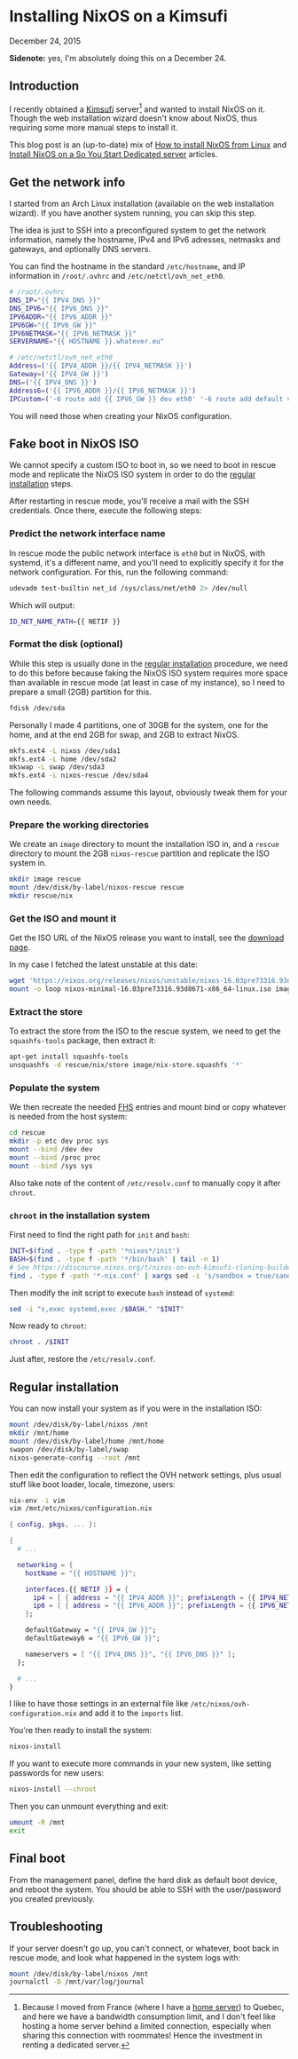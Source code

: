 # Installing NixOS on a Kimsufi
December 24, 2015

**Sidenote:** yes, I'm absolutely doing this on a December 24.

## Introduction

I recently obtained a [Kimsufi](https://www.kimsufi.com/) server[^1] and
wanted to install NixOS on it. Though the web installation wizard
doesn't know about NixOS, thus requiring some more manual steps to
install it.

This blog post is an (up-to-date) mix of [How to install NixOS from
Linux][nixos-from-linux] and
[Install NixOS on a So You Start Dedicated server][nixos-so-you-start]
articles.

[nixos-from-linux]: https://nixos.org/wiki/How_to_install_NixOS_from_Linux
[nixos-so-you-start]: http://aborsu.github.io/2015/09/26/Install%20NixOS%20on%20So%20You%20Start%20dedicated%20server/

## Get the network info

I started from an Arch Linux installation (available on the web
installation wizard). If you have another system running, you can skip
this step.

The idea is just to SSH into a preconfigured system to get the network
information, namely the hostname, IPv4 and IPv6 adresses, netmasks and
gateways, and optionally DNS servers.

You can find the hostname in the standard `/etc/hostname`, and IP
information in `/root/.ovhrc` and `/etc/netctl/ovh_net_eth0`.

```sh
# /root/.ovhrc
DNS_IP="{{ IPV4_DNS }}"
DNS_IPV6="{{ IPV6_DNS }}"
IPV6ADDR="{{ IPV6_ADDR }}"
IPV6GW="{{ IPV6_GW }}"
IPV6NETMASK="{{ IPV6_NETMASK }}"
SERVERNAME="{{ HOSTNAME }}.whatever.eu"
```

```sh
# /etc/netctl/ovh_net_eth0
Address=('{{ IPV4_ADDR }}/{{ IPV4_NETMASK }}')
Gateway=('{{ IPV4_GW }}')
DNS=('{{ IPV4_DNS }}')
Address6=('{{ IPV6_ADDR }}/{{ IPV6_NETMASK }}')
IPCustom=('-6 route add {{ IPV6_GW }} dev eth0' '-6 route add default via {{ IPV6_GW }}
```

You will need those when creating your NixOS configuration.

## Fake boot in NixOS ISO

We cannot specify a custom ISO to boot in, so we need to boot in rescue
mode and replicate the NixOS ISO system in order to do the
[regular installation](#regular-installation) steps.

After restarting in rescue mode, you'll receive a mail with the SSH
credentials. Once there, execute the following steps:

### Predict the network interface name

In rescue mode the public network interface is `eth0` but in NixOS, with
systemd, it's a different name, and you'll need to explicitly specify it
for the network configuration. For this, run the following command:

```sh
udevadm test-builtin net_id /sys/class/net/eth0 2> /dev/null
```

Which will output:

```sh
ID_NET_NAME_PATH={{ NETIF }}
```

### Format the disk (optional)

While this step is usually done in the
[regular installation](#regular-installation) procedure, we need to do
this before because faking the NixOS ISO system requires more space than
available in rescue mode (at least in case of my instance), so I need to
prepare a small (2GB) partition for this.

```sh
fdisk /dev/sda
```

Personally I made 4 partitions, one of 30GB for the system, one for the
home, and at the end 2GB for swap, and 2GB to extract NixOS.

```sh
mkfs.ext4 -L nixos /dev/sda1
mkfs.ext4 -L home /dev/sda2
mkswap -L swap /dev/sda3
mkfs.ext4 -L nixos-rescue /dev/sda4
```

The following commands assume this layout, obviously tweak them
for your own needs.

### Prepare the working directories

We create an `image` directory to mount the installation ISO in, and a
`rescue` directory to mount the 2GB `nixos-rescue` partition and
replicate the ISO system in.

```sh
mkdir image rescue
mount /dev/disk/by-label/nixos-rescue rescue
mkdir rescue/nix
```

### Get the ISO and mount it

Get the ISO URL of the NixOS release you want to install, see the
[download page](http://nixos.org/nixos/download.html).

In my case I fetched the latest unstable at this date:

```sh
wget 'https://nixos.org/releases/nixos/unstable/nixos-16.03pre73316.93d8671/nixos-minimal-16.03pre73316.93d8671-x86_64-linux.iso'
mount -o loop nixos-minimal-16.03pre73316.93d8671-x86_64-linux.iso image
```

### Extract the store

To extract the store from the ISO to the rescue system, we need to get
the `squashfs-tools` package, then extract it:

```sh
apt-get install squashfs-tools
unsquashfs -d rescue/nix/store image/nix-store.squashfs '*'
```

### Populate the system

We then recreate the needed
[FHS](https://en.wikipedia.org/wiki/Filesystem_Hierarchy_Standard)
entries and mount bind or copy whatever is needed from the host system:

```sh
cd rescue
mkdir -p etc dev proc sys
mount --bind /dev dev
mount --bind /proc proc
mount --bind /sys sys
```

Also take note of the content of `/etc/resolv.conf` to manually copy it
after `chroot`.

### `chroot` in the installation system

First need to find the right path for `init` and `bash`:

```sh
INIT=$(find . -type f -path '*nixos*/init')
BASH=$(find . -type f -path '*/bin/bash' | tail -n 1)
# See https://discourse.nixos.org/t/nixos-on-ovh-kimsufi-cloning-builder-process-operation-not-permitted/1494/2
find . -type f -path '*-nix.conf' | xargs sed -i 's/sandbox = true/sandbox = false/'
```

Then modify the init script to execute `bash` instead of `systemd`:

```sh
sed -i "s,exec systemd,exec /$BASH," "$INIT"
```

Now ready to `chroot`:

```sh
chroot . /$INIT
```

Just after, restore the `/etc/resolv.conf`.

## Regular installation

You can now install your system as if you were in the installation ISO:

```sh
mount /dev/disk/by-label/nixos /mnt
mkdir /mnt/home
mount /dev/disk/by-label/home /mnt/home
swapon /dev/disk/by-label/swap
nixos-generate-config --root /mnt
```

Then edit the configuration to reflect the OVH network settings, plus
usual stuff like boot loader, locale, timezone, users:

```sh
nix-env -i vim
vim /mnt/etc/nixos/configuration.nix
```

```nix
{ config, pkgs, ... }:

{
  # ...

  networking = {
    hostName = "{{ HOSTNAME }}";

    interfaces.{{ NETIF }} = {
      ip4 = [ { address = "{{ IPV4_ADDR }}"; prefixLength = {{ IPV4_NETMASK }}; } ];
      ip6 = [ { address = "{{ IPV6_ADDR }}"; prefixLength = {{ IPV6_NETMASK }}; } ];
    };

    defaultGateway = "{{ IPV4_GW }}";
    defaultGateway6 = "{{ IPV6_GW }}";

    nameservers = [ "{{ IPV4_DNS }}", "{{ IPV6_DNS }}" ];
  };

  # ...
}
```

I like to have those settings in an external file like
`/etc/nixos/ovh-configuration.nix` and add it to the `imports` list.

You're then ready to install the system:

```sh
nixos-install
```

If you want to execute more commands in your new system, like setting
passwords for new users:

```sh
nixos-install --chroot
```

Then you can unmount everything and exit:

```sh
umount -R /mnt
exit
```

## Final boot

From the management panel, define the hard disk as default boot device,
and reboot the system. You should be able to SSH with the user/password
you created previously.

## Troubleshooting

If your server doesn't go up, you can't connect, or whatever, boot back
in rescue mode, and look what happened in the system logs with:

```sh
mount /dev/disk/by-label/nixos /mnt
journalctl -D /mnt/var/log/journal
```

[^1]: Because I moved from France (where I have a
[home server](../../2014/10/low-consumption-home-server.md)) to
Quebec, and here we have a bandwidth consumption limit, and I don't feel
like hosting a home server behind a limited connection, especially when
sharing this connection with roommates! Hence the investment in renting
a dedicated server.
